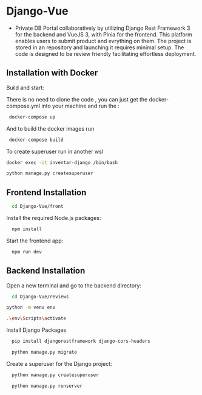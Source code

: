 # Django-Vue

- Private DB Portal collaboratively by utilizing Django Rest Framework 3 for the backend and VueJS 3, with Pinia for the frontend. This platform enables users to submit product and evrything on them. The project is stored in an repository and launching it requires minimal setup. The code is designed to be review friendly facilitating effortless deployment.

## Installation with Docker

Build and start:

There is no need to clone the code , you can just get the docker-compose.yml into your machine and run the :

```bash
 docker-compose up
```

And to build the docker images run

```bash
 docker-compose build
```

To create superuser run in another wsl

```bash
docker exec -it inventar-django /bin/bash

python manage.py createsuperuser

```

## Frontend Installation

```bash
  cd Django-Vue/front
```

Install the required Node.js packages:

```bash
  npm install
```

Start the frontend app:

```bash
  npm run dev
```

## Backend Installation

Open a new terminal and go to the backend directory:

```bash
  cd Django-Vue/reviews
```

```bash
python -m venv env

.\env\Scripts\activate
```

Install Django Packages

```bash
  pip install djangorestframework django-cors-headers
```

```bash
  python manage.py migrate
```

Create a superuser for the Django project:

```bash
  python manage.py createsuperuser
```

```bash
  python manage.py runserver
```
